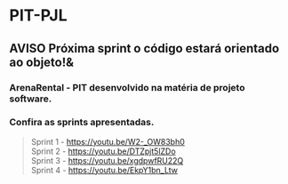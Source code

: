 # PIT-PJL
## **AVISO Próxima sprint o código estará orientado ao objeto!&**
### ArenaRental - PIT desenvolvido na matéria de projeto software.
### Confira as sprints apresentadas.
> Sprint 1 - https://youtu.be/W2-_OW83bh0 </br>
> Sprint 2 - https://youtu.be/DTZpjt5lZDo </br>
> Sprint 3 - https://youtu.be/xgdpwfRU22Q </br>
> Sprint 4 - https://youtu.be/EkpY1bn_Ltw

